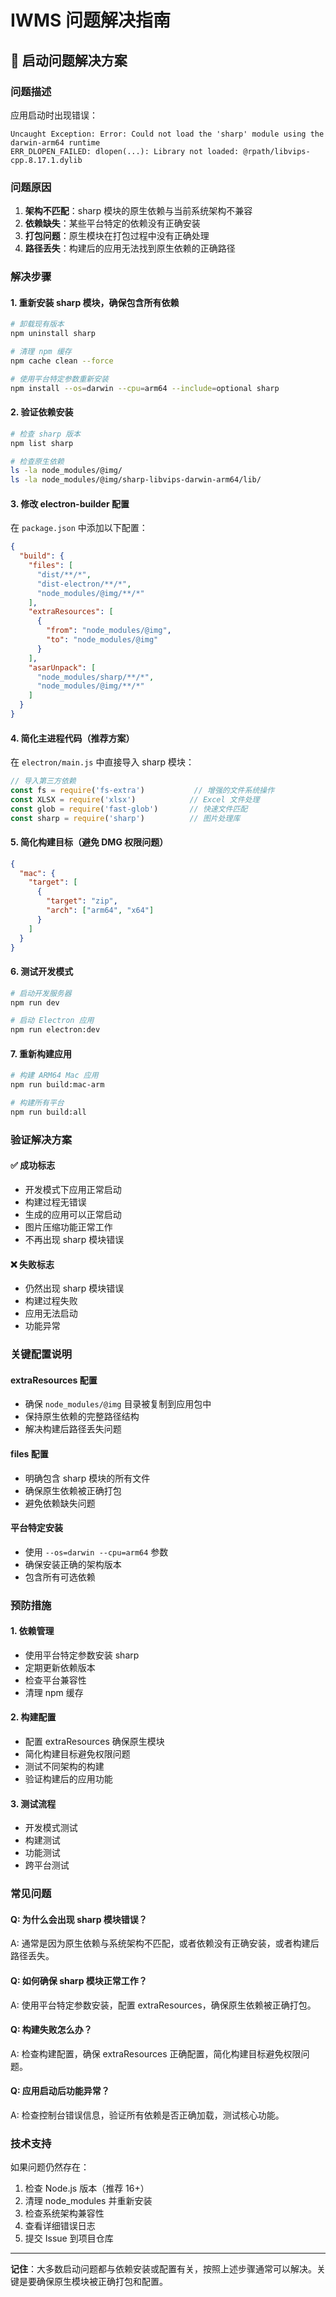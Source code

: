 # IWMS 问题解决指南

## 🚨 启动问题解决方案

### 问题描述
应用启动时出现错误：
```
Uncaught Exception: Error: Could not load the 'sharp' module using the darwin-arm64 runtime
ERR_DLOPEN_FAILED: dlopen(...): Library not loaded: @rpath/libvips-cpp.8.17.1.dylib
```

### 问题原因
1. **架构不匹配**：sharp 模块的原生依赖与当前系统架构不兼容
2. **依赖缺失**：某些平台特定的依赖没有正确安装
3. **打包问题**：原生模块在打包过程中没有正确处理
4. **路径丢失**：构建后的应用无法找到原生依赖的正确路径

### 解决步骤

#### 1. 重新安装 sharp 模块，确保包含所有依赖
```bash
# 卸载现有版本
npm uninstall sharp

# 清理 npm 缓存
npm cache clean --force

# 使用平台特定参数重新安装
npm install --os=darwin --cpu=arm64 --include=optional sharp
```

#### 2. 验证依赖安装
```bash
# 检查 sharp 版本
npm list sharp

# 检查原生依赖
ls -la node_modules/@img/
ls -la node_modules/@img/sharp-libvips-darwin-arm64/lib/
```

#### 3. 修改 electron-builder 配置
在 `package.json` 中添加以下配置：
```json
{
  "build": {
    "files": [
      "dist/**/*",
      "dist-electron/**/*",
      "node_modules/@img/**/*"
    ],
    "extraResources": [
      {
        "from": "node_modules/@img",
        "to": "node_modules/@img"
      }
    ],
    "asarUnpack": [
      "node_modules/sharp/**/*",
      "node_modules/@img/**/*"
    ]
  }
}
```

#### 4. 简化主进程代码（推荐方案）
在 `electron/main.js` 中直接导入 sharp 模块：
```javascript
// 导入第三方依赖
const fs = require('fs-extra')           // 增强的文件系统操作
const XLSX = require('xlsx')            // Excel 文件处理
const glob = require('fast-glob')       // 快速文件匹配
const sharp = require('sharp')          // 图片处理库
```

#### 5. 简化构建目标（避免 DMG 权限问题）
```json
{
  "mac": {
    "target": [
      {
        "target": "zip",
        "arch": ["arm64", "x64"]
      }
    ]
  }
}
```

#### 6. 测试开发模式
```bash
# 启动开发服务器
npm run dev

# 启动 Electron 应用
npm run electron:dev
```

#### 7. 重新构建应用
```bash
# 构建 ARM64 Mac 应用
npm run build:mac-arm

# 构建所有平台
npm run build:all
```

### 验证解决方案

#### ✅ 成功标志
- 开发模式下应用正常启动
- 构建过程无错误
- 生成的应用可以正常启动
- 图片压缩功能正常工作
- 不再出现 sharp 模块错误

#### ❌ 失败标志
- 仍然出现 sharp 模块错误
- 构建过程失败
- 应用无法启动
- 功能异常

### 关键配置说明

#### **extraResources 配置**
- 确保 `node_modules/@img` 目录被复制到应用包中
- 保持原生依赖的完整路径结构
- 解决构建后路径丢失问题

#### **files 配置**
- 明确包含 sharp 模块的所有文件
- 确保原生依赖被正确打包
- 避免依赖缺失问题

#### **平台特定安装**
- 使用 `--os=darwin --cpu=arm64` 参数
- 确保安装正确的架构版本
- 包含所有可选依赖

### 预防措施

#### 1. 依赖管理
- 使用平台特定参数安装 sharp
- 定期更新依赖版本
- 检查平台兼容性
- 清理 npm 缓存

#### 2. 构建配置
- 配置 extraResources 确保原生模块
- 简化构建目标避免权限问题
- 测试不同架构的构建
- 验证构建后的应用功能

#### 3. 测试流程
- 开发模式测试
- 构建测试
- 功能测试
- 跨平台测试

### 常见问题

#### Q: 为什么会出现 sharp 模块错误？
A: 通常是因为原生依赖与系统架构不匹配，或者依赖没有正确安装，或者构建后路径丢失。

#### Q: 如何确保 sharp 模块正常工作？
A: 使用平台特定参数安装，配置 extraResources，确保原生依赖被正确打包。

#### Q: 构建失败怎么办？
A: 检查构建配置，确保 extraResources 正确配置，简化构建目标避免权限问题。

#### Q: 应用启动后功能异常？
A: 检查控制台错误信息，验证所有依赖是否正确加载，测试核心功能。

### 技术支持

如果问题仍然存在：
1. 检查 Node.js 版本（推荐 16+）
2. 清理 node_modules 并重新安装
3. 检查系统架构兼容性
4. 查看详细错误日志
5. 提交 Issue 到项目仓库

---

**记住**：大多数启动问题都与依赖安装或配置有关，按照上述步骤通常可以解决。关键是要确保原生模块被正确打包和配置。
